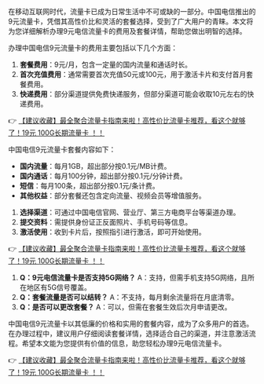 
在移动互联网时代，流量卡已成为日常生活中不可或缺的一部分。中国电信推出的9元流量卡，凭借其高性价比和灵活的套餐选择，受到了广大用户的青睐。本文将为您详细解析办理9元电信流量卡的费用及套餐详情，帮助您做出明智的选择。


办理中国电信9元流量卡的费用主要包括以下几个方面：

1. **套餐费用**：9元/月，包含一定量的国内流量和通话时长。
2. **首次充值费用**：通常需要首次充值50元或100元，用于激活卡片和支付首月套餐费用。
3. **快递费用**：部分渠道提供免费快递服务，但部分渠道可能会收取10元左右的快递费用。

👉 [【建议收藏】最全聚合流量卡指南来啦！高性价比流量卡推荐，看这个就够了！19元 100G长期流量卡 ！！](https://bit.ly/Liuliangka)


中国电信9元流量卡套餐内容如下：

- **国内流量**：每月1GB，超出部分按0.1元/MB计费。
- **国内通话**：每月100分钟，超出部分按0.1元/分钟计费。
- **短信**：每月100条，超出部分按0.1元/条计费。
- **其他权益**：部分套餐还包含定向流量、视频会员等增值服务。


1. **选择渠道**：可通过中国电信官网、营业厅、第三方电商平台等渠道办理。
2. **提交资料**：需提供身份证正反面照片、手机号码等信息。
3. **激活使用**：收到卡片后，按照指引进行激活，即可开始使用。

👉 [【建议收藏】最全聚合流量卡指南来啦！高性价比流量卡推荐，看这个就够了！19元 100G长期流量卡 ！！](https://bit.ly/Liuliangka)


1. **Q：9元电信流量卡是否支持5G网络？**
   A：支持，但需手机支持5G网络，且所在地区有5G信号覆盖。
2. **Q：套餐流量是否可以结转？**
   A：不支持，每月剩余流量将在月底清零。
3. **Q：是否可以更改套餐？**
   A：可以，但需在套餐生效后次月申请更改。


中国电信9元流量卡以其低廉的价格和实用的套餐内容，成为了众多用户的首选。在办理过程中，建议用户仔细阅读套餐详情，选择适合自己的渠道，并注意激活流程。希望本文能为您提供有价值的信息，助您轻松办理9元电信流量卡。

👉 [【建议收藏】最全聚合流量卡指南来啦！高性价比流量卡推荐，看这个就够了！19元 100G长期流量卡 ！！](https://bit.ly/Liuliangka)
